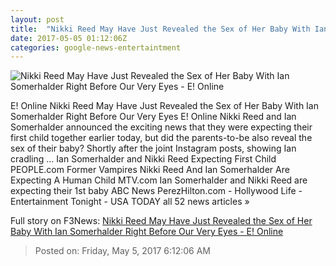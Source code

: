 ```yaml
---
layout: post
title:  "Nikki Reed May Have Just Revealed the Sex of Her Baby With Ian Somerhalder Right Before Our Very Eyes - E! Online"
date: 2017-05-05 01:12:06Z
categories: google-news-entertaintment
---
```


![Nikki Reed May Have Just Revealed the Sex of Her Baby With Ian Somerhalder Right Before Our Very Eyes - E! Online](http://akns-images.eonline.com/eol_images/Entire_Site/201744/rs_600x600-170504150923-600-nikki-reed-ian-pregnant.jpg?downsize=450:*&crop=450:350;left,top)

E! Online Nikki Reed May Have Just Revealed the Sex of Her Baby With Ian Somerhalder Right Before Our Very Eyes E! Online Nikki Reed and Ian Somerhalder announced the exciting news that they were expecting their first child together earlier today, but did the parents-to-be also reveal the sex of their baby? Shortly after the joint Instagram posts, showing Ian cradling ... Ian Somerhalder and Nikki Reed Expecting First Child PEOPLE.com Former Vampires Nikki Reed And Ian Somerhalder Are Expecting A Human Child MTV.com Ian Somerhalder and Nikki Reed are expecting their 1st baby ABC News PerezHilton.com - Hollywood Life - Entertainment Tonight - USA TODAY all 52 news articles »


Full story on F3News: [Nikki Reed May Have Just Revealed the Sex of Her Baby With Ian Somerhalder Right Before Our Very Eyes - E! Online](http://www.f3nws.com/n/3pqQjH)

> Posted on: Friday, May 5, 2017 6:12:06 AM
